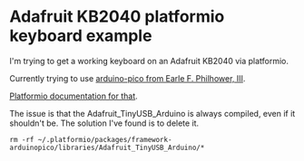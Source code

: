 # Adafruit KB2040 platformio keyboard example

I'm trying to get a working keyboard on an Adafruit KB2040 via platformio.

Currently trying to use [arduino-pico from Earle F. Philhower, III](https://github.com/earlephilhower/arduino-pico).

[Platformio documentation for that](https://arduino-pico.readthedocs.io/en/latest/platformio.html).

The issue is that the Adafruit_TinyUSB_Arduino is always compiled, even if it shouldn't be.
The solution I've found is to delete it.
```
rm -rf ~/.platformio/packages/framework-arduinopico/libraries/Adafruit_TinyUSB_Arduino/*
```
